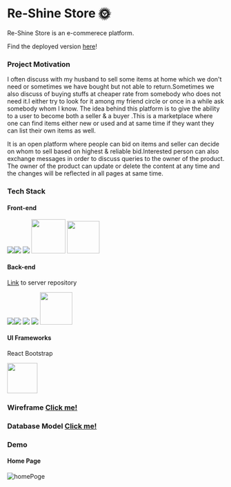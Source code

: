# Re-Shine Store 🌞

Re-Shine Store is an e-commerece platform.

Find the deployed version <a href='https://re-shine-store.netlify.app/'>here</a>!

### Project Motivation

I often discuss with my husband to sell some items at home which we don't need or sometimes we have bought but not able to return.Sometimes we also discuss of buying stuffs at cheaper rate from somebody who does not need it.I either try to look for it among my friend circle or once in a while ask somebody whom I know. The idea behind this platform is to give the ability to a user to become both a seller & a buyer .This is a marketplace where one can find items either new or used and at same time if they want they can list their own items as well.

It is an open platform where people can bid on items and seller can decide on whom to sell based on highest & reliable bid.Interested person can also exchange messages in order to discuss queries to the owner of the product. The owner of the product can update or delete the content at any time and the changes will be reflected in all pages at same time.


### Tech Stack

#### Front-end

<img src='https://camo.githubusercontent.com/c2cca0fe542f9c1271669790c7ebb6abed9cbd25d6b2cd4863b70c3951ea2df6/68747470733a2f2f696d672e736869656c64732e696f2f62616467652f547970657363726970742d3331373843363f6c6f676f3d74797065736372697074266c6f676f436f6c6f723d7768697465267374796c653d666f722d7468652d6261646765' /><img src='https://camo.githubusercontent.com/876426d64480dd18283dc72bcf0f293d6871c746d5358168e28565efc1c0334d/68747470733a2f2f696d672e736869656c64732e696f2f62616467652f52656163742d3631444146423f6c6f676f3d7265616374266c6f676f436f6c6f723d7768697465267374796c653d666f722d7468652d6261646765'>
<img src='https://camo.githubusercontent.com/a3bbc59f190482c45788b1d213d1dc1b8f426691e0e6320aefe31bc6832f3491/68747470733a2f2f696d672e736869656c64732e696f2f62616467652f52656475782d3736344142433f6c6f676f3d7265647578266c6f676f436f6c6f723d7768697465267374796c653d666f722d7468652d6261646765' />
<img width='79px' src='https://camo.githubusercontent.com/2435c2a64789b8a71c701a1a593b4a6e6869789bfb0626e515dc2a6b6dffa6c5/68747470733a2f2f696d672e736869656c64732e696f2f62616467652f2d435353332d3135373242363f7374796c653d666c61742d737175617265266c6f676f3d63737333'>
<img width='75px' src='https://cdn-images-1.medium.com/max/1200/0*Ycp0d6CqDMIGWBrY.png' />

#### Back-end

<a href='https://github.com/AlessandroGenerale17/csmServer'>Link</a> to server repository

<img src='https://camo.githubusercontent.com/ba7b5a94c5934bd53128b7600332064a41d97c343ebc19e72c048daae18ea5d1/68747470733a2f2f696d672e736869656c64732e696f2f62616467652f4e6f64652e6a732d3333393933333f6c6f676f3d6e6f64652e6a73266c6f676f436f6c6f723d7768697465267374796c653d666f722d7468652d6261646765' /><img src='https://camo.githubusercontent.com/54d885a39ff8ae8e17e1f9dd9286eb8e754d4c44c6ff3a31b2ba8f143f454254/68747470733a2f2f696d672e736869656c64732e696f2f62616467652f457870726573732d3030303030303f6c6f676f3d65787072657373266c6f676f436f6c6f723d7768697465267374796c653d666f722d7468652d6261646765' />
<img src='https://camo.githubusercontent.com/ea0a0d5491e470f09b738a5b5412dc143ffdb1018f4ead88124374ffc576dbd4/68747470733a2f2f696d672e736869656c64732e696f2f62616467652f506f737467726553514c2d3431363945313f6c6f676f3d706f737467726573716c266c6f676f436f6c6f723d7768697465267374796c653d666f722d7468652d6261646765' />
<img src='https://camo.githubusercontent.com/1d7814efc567041c56f7cb83654566f6be83d8b2ff4392b6c1321bfeed7d7dc1/68747470733a2f2f696d672e736869656c64732e696f2f62616467652f53657175656c697a652d3532423045373f6c6f676f3d73657175656c697a65266c6f676f436f6c6f723d7768697465267374796c653d666f722d7468652d6261646765' />
<img width='75px' src='https://cdn-images-1.medium.com/max/1200/0*Ycp0d6CqDMIGWBrY.png' />

#### UI Frameworks
React Bootstrap

<img width='70px' src='https://www.educative.io/v2api/editorpage/5816757605367808/image/6486746733740032' />

### Wireframe <a href='https://wireframepro.mockflow.com/editor.jsp?editor=off&perm=Owner&projectid=MmM2MN6z9nb&publicid=a458c8cfffe44c27a83f04401018596b#/page/D7bfbb1ef476c4b717bf74509cff75028'>Click me!</a>

### Database Model <a href='https://dbdiagram.io/d/625be8832514c9790342be8f'>Click me!</a>

### Demo

#### Home Page

<img src='https://res.cloudinary.com/daokf4bsg/image/upload/v1651963718/Artists/main_fz8icy.png' alt='homePoge'>


